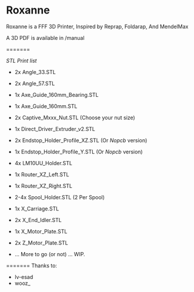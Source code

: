 Roxanne
=======

Roxanne is a FFF 3D Printer, Inspired by Reprap, Foldarap, And MendelMax

A 3D PDF is available in /manual

=======

*STL Print list*

- 2x Angle_33.STL
- 2x Angle_57.STL
- 1x Axe_Guide_160mm_Bearing.STL
- 1x Axe_Guide_160mm.STL
- 2x Captive_Mxxx_Nut.STL (Choose your nut size)
- 1x Direct_Driver_Extruder_v2.STL
- 2x Endstop_Holder_Profile_XZ.STL (Or _Nopcb_ version)
- 1x Endstop_Holder_Profile_Y.STL (Or _Nopcb_ version)
- 4x LM10UU_Holder.STL
- 1x Router_XZ_Left.STL
- 1x Router_XZ_Right.STL
- 2-4x Spool_Holder.STL (2 Per Spool)
- 1x X_Carriage.STL
- 2x X_End_Idler.STL
- 1x X_Motor_Plate.STL
- 2x Z_Motor_Plate.STL

- ... More to go (or not) ... WIP.

=======
Thanks to:
- lv-esad
- wooz_